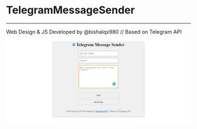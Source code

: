 # TelegramMessageSender
------------------------
Web Design & JS Developed by @bishalqx980 // Based on Telegram API

<img src="preview.JPG">
